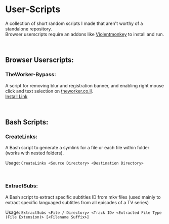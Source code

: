 # User-Scripts
A collection of short random scripts I made that aren't worthy of a standalone repository.  
Browser userscripts require an addons like [Violentmonkey](https://github.com/violentmonkey/violentmonkey) to install and run.

<br />

## Browser Userscripts:
### TheWorker-Bypass:
A script for removing blur and registration banner, and enabling right mouse click and text selection on [theworker.co.il](https://theworker.co.il).  
[Install Link](https://raw.githubusercontent.com/MichaelYochpaz/User-Scripts/main/TheWorker-Bypass.js)

<br />

## Bash Scripts:
### CreateLinks:
A Bash script to generate a symlink for a file or each file within folder (works with nested folders).

Usage: ```CreateLinks <Source Directory> <Destination Directory>```

<br />

### ExtractSubs:
A Bash script to extract specific subtitles ID from mkv files (used mainly to extract specific languaged subtitles from all episodes of a TV series) 

  Usage: ```ExtractSubs <File / Directory> <Track ID> <Extracted File Type (File Extension)> [<Filename Suffix>]```